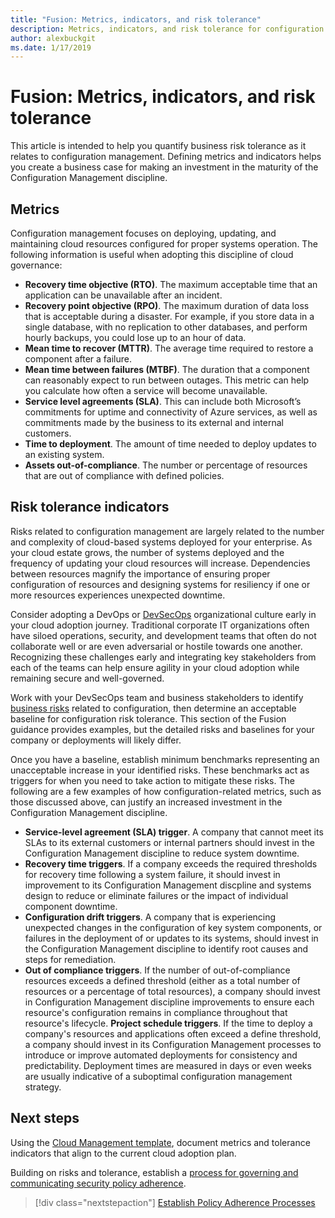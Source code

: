 ```yaml
---
title: "Fusion: Metrics, indicators, and risk tolerance"
description: Metrics, indicators, and risk tolerance for configuration management governance
author: alexbuckgit
ms.date: 1/17/2019
---
```


# Fusion: Metrics, indicators, and risk tolerance

This article is intended to help you quantify business risk tolerance as it relates to configuration management. Defining metrics and indicators helps you create a business case for making an investment in the maturity of the Configuration Management discipline.

## Metrics

Configuration management focuses on deploying, updating, and maintaining cloud resources configured for proper systems operation. The following information is useful when adopting this discipline of cloud governance:

- **Recovery time objective (RTO)**. The maximum acceptable time that an application can be unavailable after an incident.
- **Recovery point objective (RPO)**. The maximum duration of data loss that is acceptable during a disaster. For example, if you store data in a single database, with no replication to other databases, and perform hourly backups, you could lose up to an hour of data.
- **Mean time to recover (MTTR)**. The average time required to restore a component after a failure.
- **Mean time between failures (MTBF)**. The duration that a component can reasonably expect to run between outages. This metric can help you calculate how often a service will become unavailable.
- **Service level agreements (SLA)**. This can include both Microsoft’s commitments for uptime and connectivity of Azure services, as well as commitments made by the business to its external and internal customers.
- **Time to deployment**. The amount of time needed to deploy updates to an existing system.
- **Assets out-of-compliance**. The number or percentage of resources that are out of compliance with defined policies.

## Risk tolerance indicators

Risks related to configuration management are largely related to the number and complexity of cloud-based systems deployed for your enterprise. As your cloud estate grows, the number of systems deployed and the frequency of updating your cloud resources will increase. Dependencies between resources magnify the importance of ensuring proper configuration of resources and designing systems for resiliency if one or more resources experiences unexpected downtime.

Consider adopting a DevOps or [DevSecOps](https://www.microsoft.com/en-us/securityengineering/devsecops) organizational culture early in your cloud adoption journey. Traditional corporate IT organizations often have siloed operations, security, and development teams that often do not collaborate well or are even adversarial or hostile towards one another. Recognizing these challenges early and integrating key stakeholders from each of the teams can help ensure agility in your cloud adoption while remaining secure and well-governed.

Work with your DevSecOps team and business stakeholders to identify [business risks](business-risks.md) related to configuration, then determine an acceptable baseline for configuration risk tolerance. This section of the Fusion guidance provides examples, but the detailed risks and baselines for your company or deployments will likely differ.

Once you have a baseline, establish minimum benchmarks representing an unacceptable increase in your identified risks. These benchmarks act as triggers for when you need to take action to mitigate these risks. The following are a few examples of how configuration-related metrics, such as those discussed above, can justify an increased investment in the Configuration Management discipline.

- **Service-level agreement (SLA) trigger**. A company that cannot meet its SLAs to its external customers or internal partners should invest in the Configuration Management discipline to reduce system downtime.
- **Recovery time triggers**. If a company exceeds the required thresholds for recovery time following a system failure, it should invest in improvement to its Configuration Management discpline and systems design to reduce or eliminate failures or the impact of individual component downtime.
- **Configuration drift triggers**. A company that is experiencing unexpected changes in the configuration of key system components, or failures in the deployment of or updates to its systems, should invest in the Configuration Management discipline to identify root causes and steps for remediation.  
- **Out of compliance triggers**. If the number of out-of-compliance resources exceeds a defined threshold (either as a total number of resources or a percentage of total resources), a company should invest in Configuration Management discipline improvements to ensure each resource's configuration remains in compliance throughout that resource's lifecycle.
 **Project schedule triggers**. If the time to deploy a company's resources and applications often exceed a define threshold, a company should invest in its Configuration Management processes to introduce or improve automated deployments for consistency and predictability. Deployment times are measured in days or even weeks are usually indicative of a suboptimal configuration management strategy.

## Next steps

Using the [Cloud Management template](./template.md), document metrics and tolerance indicators that align to the current cloud adoption plan.

Building on risks and tolerance, establish a [process for governing and communicating security policy adherence](processes.md).

> [!div class="nextstepaction"]
> [Establish Policy Adherence Processes](./processes.md)

